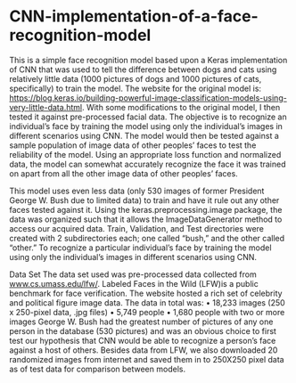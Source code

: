 # CNN-implementation-of-a-face-recognition-model

This is a simple face recognition model based upon a Keras implementation of CNN that was used to tell the difference between dogs and cats using relatively little data (1000 pictures of dogs and 1000 pictures of cats, specifically) to train the model. The website for the original model is: https://blog.keras.io/building-powerful-image-classification-models-using-very-little-data.html. With some modifications to the original model, I then tested it against pre-processed facial data. The objective is to recognize an individual’s face by training the model using only the individual’s images in different scenarios using CNN. The model would then be tested against a sample population of image data of other peoples’ faces to test the reliability of the model. Using an appropriate loss function and normalized data, the model can somewhat accurately recognize the face it was trained on apart from all the other image data of other peoples’ faces.

This model uses even less data (only 530 images of former President George W. Bush due to limited data) to train and have it rule out any other faces tested against it. Using the keras.preprocessing.image package, the data was organized such that it allows the ImageDataGenerator method to access our acquired data. Train, Validation, and Test directories were created with 2 subdirectories each; one called “bush,” and the other called “other.” To recognize a particular individual’s face by training the model using only the individual’s images in different scenarios using CNN.

Data Set
The data set used was pre-processed data collected from www.cs.umass.edu/lfw/. Labeled Faces in the Wild (LFW)is a public benchmark for face verification. The website hosted a rich set of celebrity and political figure image data. The data in total was:
• 18,233 images (250 x 250-pixel data, .jpg files)
• 5,749 people
• 1,680 people with two or more images
George W. Bush had the greatest number of pictures of any one person in the database (530 pictures) and was an obvious choice to first test our hypothesis that CNN would be able to recognize a person’s face against a host of others.  Besides data from LFW, we also downloaded 20 randomized images from internet and saved them in to 250X250 pixel data as of test data for comparison between models.
